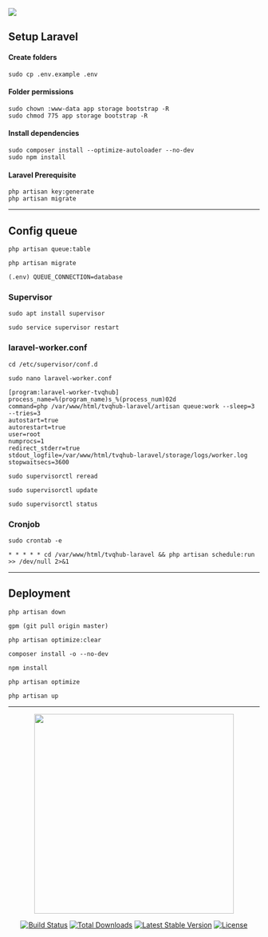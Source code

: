 ![](https://github.com/tvqqq/tvqhub-laravel/workflows/CI/badge.svg)

## Setup Laravel

#### Create folders

```
sudo cp .env.example .env
```

#### Folder permissions

```
sudo chown :www-data app storage bootstrap -R
sudo chmod 775 app storage bootstrap -R
```

#### Install dependencies

```
sudo composer install --optimize-autoloader --no-dev
sudo npm install
```

#### Laravel Prerequisite

```
php artisan key:generate
php artisan migrate
```

---

## Config queue

```
php artisan queue:table

php artisan migrate

(.env) QUEUE_CONNECTION=database
```

### Supervisor

```
sudo apt install supervisor

sudo service supervisor restart
```

### laravel-worker.conf

```
cd /etc/supervisor/conf.d

sudo nano laravel-worker.conf
```

```
[program:laravel-worker-tvqhub]
process_name=%(program_name)s_%(process_num)02d
command=php /var/www/html/tvqhub-laravel/artisan queue:work --sleep=3 --tries=3
autostart=true
autorestart=true
user=root
numprocs=1
redirect_stderr=true
stdout_logfile=/var/www/html/tvqhub-laravel/storage/logs/worker.log
stopwaitsecs=3600
```

```
sudo supervisorctl reread

sudo supervisorctl update

sudo supervisorctl status
```

### Cronjob

```
sudo crontab -e

* * * * * cd /var/www/html/tvqhub-laravel && php artisan schedule:run >> /dev/null 2>&1
```

---

## Deployment

```
php artisan down

gpm (git pull origin master)

php artisan optimize:clear

composer install -o --no-dev

npm install

php artisan optimize

php artisan up
```

---

<p align="center"><img src="https://res.cloudinary.com/dtfbvvkyp/image/upload/v1566331377/laravel-logolockup-cmyk-red.svg" width="400"></p>
<p align="center">
<a href="https://travis-ci.org/laravel/framework"><img src="https://travis-ci.org/laravel/framework.svg" alt="Build Status"></a>
<a href="https://packagist.org/packages/laravel/framework"><img src="https://poser.pugx.org/laravel/framework/d/total.svg" alt="Total Downloads"></a>
<a href="https://packagist.org/packages/laravel/framework"><img src="https://poser.pugx.org/laravel/framework/v/stable.svg" alt="Latest Stable Version"></a>
<a href="https://packagist.org/packages/laravel/framework"><img src="https://poser.pugx.org/laravel/framework/license.svg" alt="License"></a>
</p>
